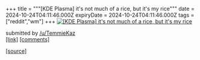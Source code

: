 +++
title = """[KDE Plasma] it's not much of a rice, but it's my rice"""
date = 2024-10-24T04:11:46.000Z
expiryDate = 2024-10-24T04:11:46.000Z
tags = ["reddit","wm"]
+++
[![[KDE Plasma] it's not much of a rice, but it's my rice](https://external-preview.redd.it/DCL4-5bG15wbGso-a2xDniJNLh1Y65I4vwA8IGigFEY.jpg?width=640&crop=smart&auto=webp&s=dc10f90ffe34f5f28d578a50f58c5bff7ba47189 "[KDE Plasma] it's not much of a rice, but it's my rice")](https://www.reddit.com/r/unixporn/comments/1gau4av/kde_plasma_its_not_much_of_a_rice_but_its_my_rice/)

submitted by [/u/TemmieKaz](https://www.reddit.com/user/TemmieKaz)  
[\[link\]](https://media.discordapp.net/attachments/476369660917579776/1298855726449426442/image.png?ex=671b1528&is=6719c3a8&hm=3c525ce845326ef91f422aae5510b471908feb07131ad3f23247aa971ae7221e&=&format=webp&quality=lossless&width=714&height=201) [\[comments\]](https://www.reddit.com/r/unixporn/comments/1gau4av/kde_plasma_its_not_much_of_a_rice_but_its_my_rice/)

[[source]](https://www.reddit.com/r/unixporn/comments/1gau4av/kde_plasma_its_not_much_of_a_rice_but_its_my_rice/)
